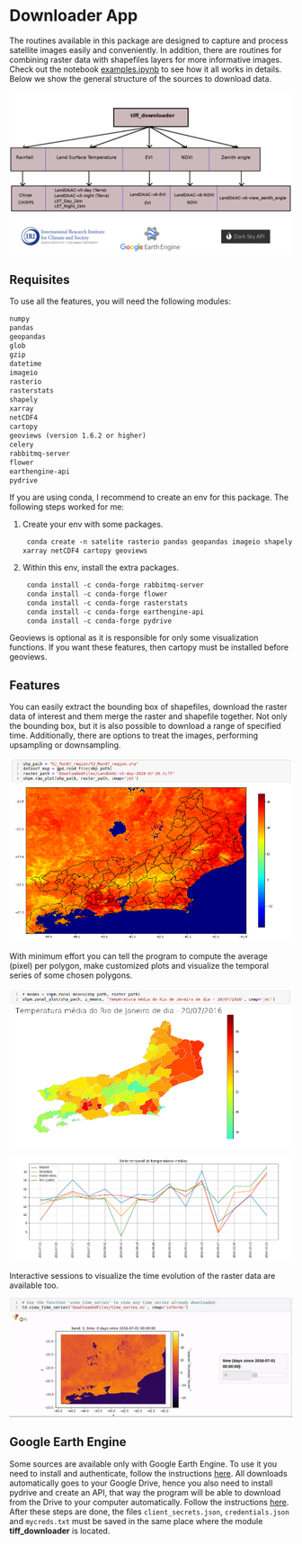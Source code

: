 # Downloader App

The routines available in this package are designed to capture and process satellite images easily and conveniently. In addition, there are routines for combining raster data with shapefiles layers for more informative images. Check out the notebook [examples.ipynb](https://github.com/felipebottega/AlertaDengueCaptura/blob/master/downloader_app/examples.ipynb) to see how it all works in details. Below we show the general structure of the sources to download data.

![alt text](readme_files/pic0.png)

## Requisites

To use all the features, you will need the following modules:

    numpy
    pandas
    geopandas
    glob
    gzip
    datetime
    imageio
    rasterio
    rasterstats
    shapely
    xarray
    netCDF4
    cartopy
    geoviews (version 1.6.2 or higher)
    celery
    rabbitmq-server
    flower
    earthengine-api
    pydrive
    
If you are using conda, I recommend to create an env for this package. The following steps worked for me:

1) Create your env with some packages.

        conda create -n satelite rasterio pandas geopandas imageio shapely xarray netCDF4 cartopy geoviews

2) Within this env, install the extra packages.

        conda install -c conda-forge rabbitmq-server   
        conda install -c conda-forge flower   
        conda install -c conda-forge rasterstats   
        conda install -c conda-forge earthengine-api
        conda install -c conda-forge pydrive
   
Geoviews is optional as it is responsible for only some visualization functions. If you want these features, then cartopy must be installed before geoviews. 

## Features

You can easily extract the bounding box of shapefiles, download the raster data of interest and them merge the raster and shapefile together. Not only the bounding box, but it is also possible to download a range of specified time. Additionally, there are options to treat the images, performing upsampling or downsampling.  

![alt text](readme_files/pic1.png)

With minimum effort you can tell the program to compute the average (pixel) per polygon, make customized plots and visualize the temporal series of some chosen polygons.

![alt text](readme_files/pic2.png)

![alt text](readme_files/pic3.png)

Interactive sessions to visualize the time evolution of the raster data are available too. 

<p align="center">
  <img src="readme_files/demo.gif">
</p>

## Google Earth Engine

Some sources are available only with Google Earth Engine. To use it you need to install and authenticate, follow the instructions [here](https://developers.google.com/earth-engine/python_install-conda.html). All downloads automatically goes to your Google Drive, hence you also need to install pydrive and create an API, that way the program will be able to download from the Drive to your computer automatically. Follow the instructions [here](https://pythonhosted.org/PyDrive/quickstart.html). After these steps are done, the files `client_secrets.json`, `credentials.json` and `mycreds.txt` must be saved in the same place where the module **tiff_downloader** is located.   
